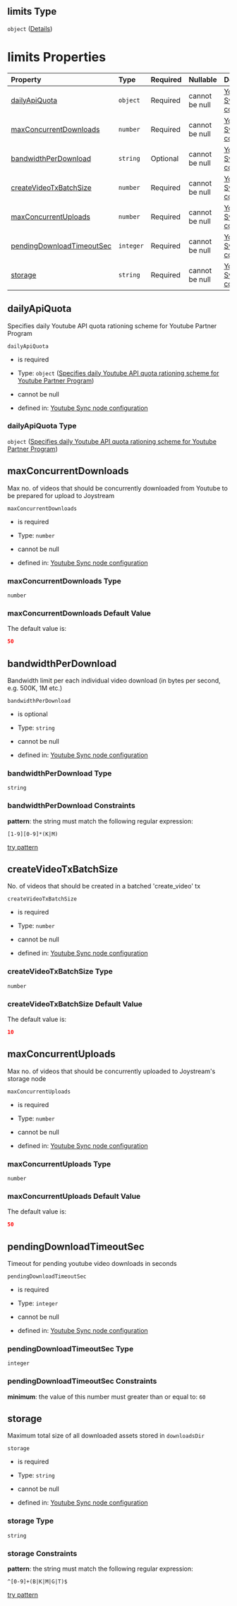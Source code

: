 ## limits Type

`object` ([Details](definition-properties-yt-synch-syncronization-related-settings-properties-limits.md))

# limits Properties

| Property                                                | Type      | Required | Nullable       | Defined by                                                                                                                                                                                                                                                                                                                        |
| :------------------------------------------------------ | :-------- | :------- | :------------- | :-------------------------------------------------------------------------------------------------------------------------------------------------------------------------------------------------------------------------------------------------------------------------------------------------------------------------------- |
| [dailyApiQuota](#dailyapiquota)                         | `object`  | Required | cannot be null | [Youtube Sync node configuration](definition-properties-yt-synch-syncronization-related-settings-properties-limits-properties-specifies-daily-youtube-api-quota-rationing-scheme-for-youtube-partner-program.md "https://joystream.org/schemas/youtube-synch/config#/properties/sync/properties/limits/properties/dailyApiQuota") |
| [maxConcurrentDownloads](#maxconcurrentdownloads)       | `number`  | Required | cannot be null | [Youtube Sync node configuration](definition-properties-yt-synch-syncronization-related-settings-properties-limits-properties-maxconcurrentdownloads.md "https://joystream.org/schemas/youtube-synch/config#/properties/sync/properties/limits/properties/maxConcurrentDownloads")                                                |
| [bandwidthPerDownload](#bandwidthperdownload)           | `string`  | Optional | cannot be null | [Youtube Sync node configuration](definition-properties-yt-synch-syncronization-related-settings-properties-limits-properties-bandwidthperdownload.md "https://joystream.org/schemas/youtube-synch/config#/properties/sync/properties/limits/properties/bandwidthPerDownload")                                                    |
| [createVideoTxBatchSize](#createvideotxbatchsize)       | `number`  | Required | cannot be null | [Youtube Sync node configuration](definition-properties-yt-synch-syncronization-related-settings-properties-limits-properties-createvideotxbatchsize.md "https://joystream.org/schemas/youtube-synch/config#/properties/sync/properties/limits/properties/createVideoTxBatchSize")                                                |
| [maxConcurrentUploads](#maxconcurrentuploads)           | `number`  | Required | cannot be null | [Youtube Sync node configuration](definition-properties-yt-synch-syncronization-related-settings-properties-limits-properties-maxconcurrentuploads.md "https://joystream.org/schemas/youtube-synch/config#/properties/sync/properties/limits/properties/maxConcurrentUploads")                                                    |
| [pendingDownloadTimeoutSec](#pendingdownloadtimeoutsec) | `integer` | Required | cannot be null | [Youtube Sync node configuration](definition-properties-yt-synch-syncronization-related-settings-properties-limits-properties-pendingdownloadtimeoutsec.md "https://joystream.org/schemas/youtube-synch/config#/properties/sync/properties/limits/properties/pendingDownloadTimeoutSec")                                          |
| [storage](#storage)                                     | `string`  | Required | cannot be null | [Youtube Sync node configuration](definition-properties-yt-synch-syncronization-related-settings-properties-limits-properties-storage.md "https://joystream.org/schemas/youtube-synch/config#/properties/sync/properties/limits/properties/storage")                                                                              |

## dailyApiQuota

Specifies daily Youtube API quota rationing scheme for Youtube Partner Program

`dailyApiQuota`

*   is required

*   Type: `object` ([Specifies daily Youtube API quota rationing scheme for Youtube Partner Program](definition-properties-yt-synch-syncronization-related-settings-properties-limits-properties-specifies-daily-youtube-api-quota-rationing-scheme-for-youtube-partner-program.md))

*   cannot be null

*   defined in: [Youtube Sync node configuration](definition-properties-yt-synch-syncronization-related-settings-properties-limits-properties-specifies-daily-youtube-api-quota-rationing-scheme-for-youtube-partner-program.md "https://joystream.org/schemas/youtube-synch/config#/properties/sync/properties/limits/properties/dailyApiQuota")

### dailyApiQuota Type

`object` ([Specifies daily Youtube API quota rationing scheme for Youtube Partner Program](definition-properties-yt-synch-syncronization-related-settings-properties-limits-properties-specifies-daily-youtube-api-quota-rationing-scheme-for-youtube-partner-program.md))

## maxConcurrentDownloads

Max no. of videos that should be concurrently downloaded from Youtube to be prepared for upload to Joystream

`maxConcurrentDownloads`

*   is required

*   Type: `number`

*   cannot be null

*   defined in: [Youtube Sync node configuration](definition-properties-yt-synch-syncronization-related-settings-properties-limits-properties-maxconcurrentdownloads.md "https://joystream.org/schemas/youtube-synch/config#/properties/sync/properties/limits/properties/maxConcurrentDownloads")

### maxConcurrentDownloads Type

`number`

### maxConcurrentDownloads Default Value

The default value is:

```json
50
```

## bandwidthPerDownload

Bandwidth limit per each individual video download (in bytes per second, e.g. 500K, 1M etc.)

`bandwidthPerDownload`

*   is optional

*   Type: `string`

*   cannot be null

*   defined in: [Youtube Sync node configuration](definition-properties-yt-synch-syncronization-related-settings-properties-limits-properties-bandwidthperdownload.md "https://joystream.org/schemas/youtube-synch/config#/properties/sync/properties/limits/properties/bandwidthPerDownload")

### bandwidthPerDownload Type

`string`

### bandwidthPerDownload Constraints

**pattern**: the string must match the following regular expression: 

```regexp
[1-9][0-9]*(K|M)
```

[try pattern](https://regexr.com/?expression=%5B1-9%5D%5B0-9%5D\*\(K%7CM\) "try regular expression with regexr.com")

## createVideoTxBatchSize

No. of videos that should be created in a batched 'create_video' tx

`createVideoTxBatchSize`

*   is required

*   Type: `number`

*   cannot be null

*   defined in: [Youtube Sync node configuration](definition-properties-yt-synch-syncronization-related-settings-properties-limits-properties-createvideotxbatchsize.md "https://joystream.org/schemas/youtube-synch/config#/properties/sync/properties/limits/properties/createVideoTxBatchSize")

### createVideoTxBatchSize Type

`number`

### createVideoTxBatchSize Default Value

The default value is:

```json
10
```

## maxConcurrentUploads

Max no. of videos that should be concurrently uploaded to Joystream's storage node

`maxConcurrentUploads`

*   is required

*   Type: `number`

*   cannot be null

*   defined in: [Youtube Sync node configuration](definition-properties-yt-synch-syncronization-related-settings-properties-limits-properties-maxconcurrentuploads.md "https://joystream.org/schemas/youtube-synch/config#/properties/sync/properties/limits/properties/maxConcurrentUploads")

### maxConcurrentUploads Type

`number`

### maxConcurrentUploads Default Value

The default value is:

```json
50
```

## pendingDownloadTimeoutSec

Timeout for pending youtube video downloads in seconds

`pendingDownloadTimeoutSec`

*   is required

*   Type: `integer`

*   cannot be null

*   defined in: [Youtube Sync node configuration](definition-properties-yt-synch-syncronization-related-settings-properties-limits-properties-pendingdownloadtimeoutsec.md "https://joystream.org/schemas/youtube-synch/config#/properties/sync/properties/limits/properties/pendingDownloadTimeoutSec")

### pendingDownloadTimeoutSec Type

`integer`

### pendingDownloadTimeoutSec Constraints

**minimum**: the value of this number must greater than or equal to: `60`

## storage

Maximum total size of all downloaded assets stored in `downloadsDir`

`storage`

*   is required

*   Type: `string`

*   cannot be null

*   defined in: [Youtube Sync node configuration](definition-properties-yt-synch-syncronization-related-settings-properties-limits-properties-storage.md "https://joystream.org/schemas/youtube-synch/config#/properties/sync/properties/limits/properties/storage")

### storage Type

`string`

### storage Constraints

**pattern**: the string must match the following regular expression: 

```regexp
^[0-9]+(B|K|M|G|T)$
```

[try pattern](https://regexr.com/?expression=%5E%5B0-9%5D%2B\(B%7CK%7CM%7CG%7CT\)%24 "try regular expression with regexr.com")

